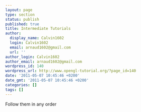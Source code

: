 ```yaml
---
layout: page
type: section
status: publish
published: true
title: Intermediate Tutorials
author:
  display_name: Calvin1602
  login: Calvin1602
  email: arnaud1602@gmail.com
  url: ''
author_login: Calvin1602
author_email: arnaud1602@gmail.com
wordpress_id: 140
wordpress_url: http://www.opengl-tutorial.org/?page_id=140
date: '2011-05-07 10:45:46 +0200'
date_gmt: '2011-05-07 10:45:46 +0200'
categories: []
tags: []
---
```

<p>Follow them in any order</p>
